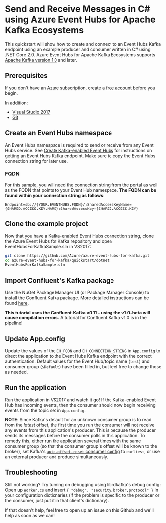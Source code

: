 # Send and Receive Messages in C# using Azure Event Hubs for Apache Kafka Ecosystems

This quickstart will show how to create and connect to an Event Hubs Kafka endpoint using an example producer and consumer written in C# using .NET Core 2.0. Azure Event Hubs for Apache Kafka Ecosystems supports [Apache Kafka version 1.0](https://kafka.apache.org/10/documentation.html) and later.

## Prerequisites

If you don't have an Azure subscription, create a [free account](https://azure.microsoft.com/free/?ref=microsoft.com&utm_source=microsoft.com&utm_medium=docs&utm_campaign=visualstudio) before you begin.

In addition:

* [Visual Studio 2017](https://visualstudio.microsoft.com/downloads/)
* [Git](https://www.git-scm.com/downloads)

## Create an Event Hubs namespace

An Event Hubs namespace is required to send or receive from any Event Hubs service. See [Create Kafka-enabled Event Hubs](https://docs.microsoft.com/azure/event-hubs/event-hubs-create-kafka-enabled) for instructions on getting an Event Hubs Kafka endpoint. Make sure to copy the Event Hubs connection string for later use.

### FQDN

For this sample, you will need the connection string from the portal as well as the FQDN that points to your Event Hub namespace. **The FQDN can be found within your connection string as follows**:

```
Endpoint=sb://{YOUR.EVENTHUBS.FQDN}/;SharedAccessKeyName={SHARED.ACCESS.KEY.NAME};SharedAccessKey={SHARED.ACCESS.KEY}
```

## Clone the example project

Now that you have a Kafka-enabled Event Hubs connection string, clone the Azure Event Hubs for Kafka repository and open EventHubsForKafkaSample.sln in VS2017:

```bash
git clone https://github.com/Azure/azure-event-hubs-for-kafka.git
cd azure-event-hubs-for-kafka/quickstart/dotnet
EventHubsForKafkaSample.sln
```

## Import Confluent's Kafka package

Use the NuGet Package Manager UI (or Package Manager Console) to install the Confluent.Kafka package. More detailed instructions can be found [here](https://github.com/confluentinc/confluent-kafka-dotnet#referencing). 

**This tutorial uses the Confluent.Kafka v0.11 - using the v1.0-beta will cause compilation errors.** A tutorial for Confluent.Kafka v1.0 is in the pipeline!

## Update App.config

Update the values of the `EH_FQDN` and `EH_CONNECTION_STRING` in `App.config` to direct the application to the Event Hubs Kafka endpoint with the correct authentication. Default values for the Event Hub/topic name (`test`) and consumer group (`$Default`) have been filled in, but feel free to change those as needed.

## Run the application

Run the application in VS2017 and watch it go! If the Kafka-enabled Event Hub has incoming events, then the consumer should now begin receiving events from the topic set in `App.config`. 

**NOTE**: Since Kafka's default for an unknown consumer group is to read from the *latest* offset, the first time you run the consumer will not receive any events from this application's producer. This is because the producer sends its messages before the consumer polls in this application. To remedy this, either run the application several times with the same consumer group (so that the consumer group's offset will be known to the broker), set Kafka's [`auto.offset.reset` consumer config](https://kafka.apache.org/documentation/#newconsumerconfigs) to `earliest`, or use an external producer and produce simultaneously.

## Troubleshooting

Still not working? Try turning on debugging using librdkafka's debug config: Open up `Worker.cs` and insert `{ "debug", "security,broker,protocol" }` in your configuration dictionaries (if the problem is specific to the producer or the consumer, just put it in that client's dictionary). 

If that doesn't help, feel free to open up an issue on this Github and we'll help as soon as we can!
